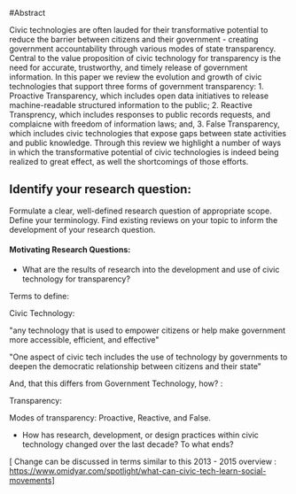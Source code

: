 #Abstract

Civic technologies are often lauded for their transformative potential to reduce the barrier between citizens and their government - creating government accountability through various modes of state transparency. Central to the value proposition of civic technology for transparency is the need for accurate, trustworthy, and timely release of government information. In this paper we review the evolution and growth of civic technologies that support three forms of government transparency: 1. Proactive Transparency, which includes open data initiatives to release machine-readable structured information to the public; 2. Reactive Transprency, which includes responses to public records requests, and complaicne with freedom of information laws; and, 3. False Transparency, which includes civic technologies that expose gaps between state activities and public knowledge. Through this review we highlight a number of ways in which the transformative potential of civic technologies is indeed being realized to great effect, as well the shortcomings of those efforts.

## Identify your research question:

Formulate a clear, well-defined research question of appropriate scope. Define your terminology. Find existing reviews on your topic to inform the development of your research question.

#### Motivating Research Questions:
* What are the results of research into the development and use of civic technology for transparency?

Terms to define:

Civic Technology:

"any technology that is used to empower citizens or help make government more accessible, efficient, and effective"

"One aspect of civic tech includes the use of technology by governments to deepen the democratic relationship between citizens and their state"


And, that this differs from Government Technology, how? :

Transparency:

Modes of transparency: Proactive, Reactive, and False.

* How has research, development, or design practices within civic technology changed over the last decade? To what ends?

 [ Change can be discussed in terms similar to this 2013 - 2015 overview : https://www.omidyar.com/spotlight/what-can-civic-tech-learn-social-movements]
